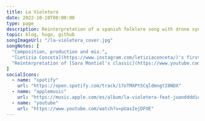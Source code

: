 ```yaml
---
title: La Violetera
date: 2022-10-10T00:00:00
type: page
description: Reinterpretation of a spanish folklore song with drone synths.
topic: blog, hugo, github
songImageUrl: "/la-violetera_cover.jpg"
songNotes: [
  "Composition, production and mix.",
  "[Letizia Conceta](https://www.instagram.com/letiziaconceta/)'s first single.",
  "Reinterpretation of [Sara Montiel's classic](https://www.youtube.com/watch?v=I1Rll1KKSB8).",
]
socialIcons:
  - name: "spotify"
    url: "https://open.spotify.com/track/17oTMXPt5CqldmngtI8NDX"
  - name: "applemusic"
    url: "https://music.apple.com/es/album/la-violetera-feat-juanddddiego/1648470972"
  - name: "youtube"
    url: "https://www.youtube.com/watch?v=pUasIejDFOE"
---
```

